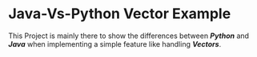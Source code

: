 # Java-Vs-Python Vector Example
This Project is mainly there to show the differences between ***Python*** and ***Java*** when implementing a simple feature like handling ***Vectors***.
